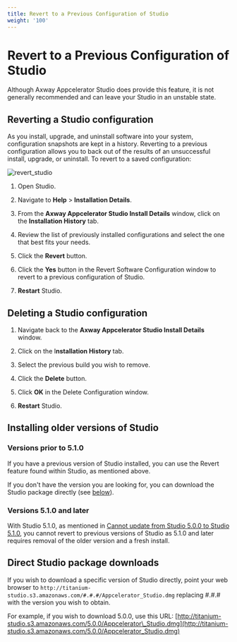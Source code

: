 ```yaml
---
title: Revert to a Previous Configuration of Studio
weight: '100'
---
```


# Revert to a Previous Configuration of Studio

Although Axway Appcelerator Studio does provide this feature, it is not generally recommended and can leave your Studio in an unstable state.

## Reverting a Studio configuration

As you install, upgrade, and uninstall software into your system, configuration snapshots are kept in a history. Reverting to a previous configuration allows you to back out of the results of an unsuccessful install, upgrade, or uninstall. To revert to a saved configuration:

![revert_studio](./revert_studio.png)

1. Open Studio.

2. Navigate to **Help** > **Installation Details**.

3. From the **Axway Appcelerator Studio Install Details** window, click on the **Installation History** tab.

4. Review the list of previously installed configurations and select the one that best fits your needs.

5. Click the **Revert** button.

6. Click the **Yes** button in the Revert Software Configuration window to revert to a previous configuration of Studio.

7. **Restart** Studio.

## Deleting a Studio configuration

1. Navigate back to the **Axway Appcelerator Studio Install Details** window.

2. Click on the I**nstallation History** tab.

3. Select the previous build you wish to remove.

4. Click the **Delete** button.

5. Click **OK** in the Delete Configuration window.

6. **Restart** Studio.

## Installing older versions of Studio

### Versions prior to 5.1.0

If you have a previous version of Studio installed, you can use the Revert feature found within Studio, as mentioned above.

If you don't have the version you are looking for, you can download the Studio package directly (see [below](#Directpackagedownloads)).

### Versions 5.1.0 and later

With Studio 5.1.0, as mentioned in [Cannot update from Studio 5.0.0 to Studio 5.1.0](/guide/Axway_Appcelerator_Studio/Axway_Appcelerator_Studio_Release_Notes/Studio_Release_Notes_5.x/Studio_5.1.0.RC_Release_Note/Studio_5.1.0_Changes/#cannot-update-from-studio-5.0.0-to-studio-5.1.0), you cannot revert to previous versions of Studio as 5.1.0 and later requires removal of the older version and a fresh install.

## Direct Studio package downloads

If you wish to download a specific version of Studio directly, point your web browser to `http://titanium-studio.s3.amazonaws.com/#.#.#/Appcelerator_Studio.dmg` replacing #.#.# with the version you wish to obtain.

For example, if you wish to download 5.0.0, use this URL: [http://titanium-studio.s3.amazonaws.com/5.0.0/Appcelerator\_Studio.dmg](http://titanium-studio.s3.amazonaws.com/5.0.0/Appcelerator_Studio.dmg)

